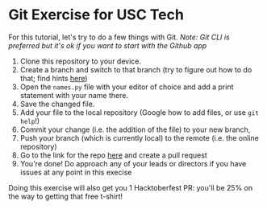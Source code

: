 # Git Exercise for USC Tech
For this tutorial, let's try to do a few things with Git. 
_Note: Git CLI is preferred but it's ok if you want to start with the Github app_

1. Clone this repository to your device.
2. Create a branch and switch to that branch (try to figure out how to do that; find hints [here](https://git-scm.com/book/en/v2/Git-Branching-Basic-Branching-and-Merging))
3. Open the `names.py` file with your editor of choice and add a print statement with your name there.
4. Save the changed file.
5. Add your file to the local repository (Google how to add files, or use `git help`!)
6. Commit your change (i.e. the addition of the file) to your new branch,
7. Push your branch (which is currently local) to the remote (i.e. the online repository)
8. Go to the link for the repo [here](https://github.com/jivesh/usc-tech-training) and create a pull request
9. You're done! Do approach any of your leads or directors if you have issues at any point in this execise

Doing this exercise will also get you 1 Hacktoberfest PR: you'll be 25% on the way to getting that free t-shirt!
